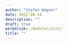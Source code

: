 ```yaml
---
author: "Stefan Wagner"
date: 2022-08-14
description: ""
draft: true
permalink: /modules/uint/
title: ""
---
```


# 
